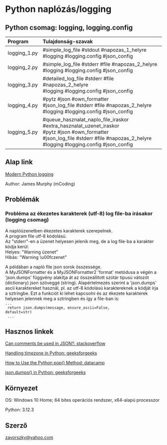 ﻿
# Python naplózás/logging

## Python csomag: logging, logging.config

| Program    | Tulajdonság-szavak|
|:-----------|:------------------|
|logging_1.py|#simple_log_file #stdout  #napozas_1_helyre<br> #logging #logging.config #json_config|
|logging_2.py|#simple_log_file #stderr #file  #napozas_2_helyre<br>  #logging #logging.config #json_config|
|logging_3.py|#detailed_log_file #stderr #file #napozas_2_helyre<br>  #logging #logging.config #json_config|
|logging_4.py|#pytz #json #own_formatter<br>  #json_log_file #stderr #file #napozas_2_helyre<br>  #logging #logging.config #json_config|
|logging_5.py|#queue_hasznalat_naplo_file_iraskor #extra_hasznalat_uzenet_iraskor<br>  #pytz #json #own_formatter<br>  #json_log_file #stderr #file #napozas_2_helyre<br>  #logging #logging.config #json_config|

## Alap link

[Modern Python logging](https://www.youtube.com/watch?v=9L77QExPmI0&list=PLcLIOuMu3bXrXGdqV7tPTU63a8sVjQDuw&index=30)

Author: James Murphy (mCoding)

## Problémák

### Probléma az ékezetes karakterek (utf-8) log file-ba írásakor (logging csomag)

A naplóüzenetben ékezetes karakterek szerepelnek.<br>
A program file utf-8 kódolású.<br>
Az "stderr"-en a üzenet helyesen jelenik meg, de a log file-ba a karakter kódja kerül:<br>
Helyes: "Warning üzenet"<br>
Hibás: "Warning \u00fczenet"

A példában a napló file json sorok összessége.<br>
A MyJSONFornatter és a MyJSONFornatter2 'format' metódusa a végén a 'json.dumps'
függvény alakítja át az összeállított szótár típusú vátozót (dictionary) json szöveggé (string).
Alapértelmezés szerint a 'json.dumps' ascii karaktereket használ, pl. az utf-8 kódolású
karaktereknek a kódját írja a sztringbe. Ezt a funkciót ki lehet kapcsolni és az ékezete
karakterek helyesen jelennek meg a sztringben és így a file-ban is:<br>
<code>...<br>
return json.dumps(message, ensure_ascii=False, default=str)<br>
...</code>

## Hasznos linkek

[Can comments be used in JSON?: stackoverflow](https://stackoverflow.com/questions/244777/can-comments-be-used-in-json)

[Handling timezone in Python: geeksforgeeks](https://www.geeksforgeeks.org/handling-timezone-in-python/)

[How to Use the Python pop() Method: datacamp](https://www.datacamp.com/tutorial/python-pop?utm_source=google&utm_medium=paid_search&utm_campaignid=19589720824&utm_adgroupid=157156376311&utm_device=c&utm_keyword=&utm_matchtype=&utm_network=g&utm_adpostion=&utm_creative=719914246078&utm_targetid=aud-2274077226600%3Adsa-2218886984100&utm_loc_interest_ms=&utm_loc_physical_ms=9063089&utm_content=&utm_campaign=230119_1-sea%7Edsa%7Etofu_2-b2c_3-row-p2_4-prc_5-na_6-na_7-le_8-pdsh-go_9-nb-e_10-na_11-na-fawnov24&gad_source=1&gclid=Cj0KCQiArby5BhCDARIsAIJvjIRU1gRUNQ_ogpuxsyM0YZpkSaDwtobcjrQT4C5U5JcqTyUiX1BdqLUaApF3EALw_wcB&dc_referrer=https%3A%2F%2Fwww.google.com%2F)

[json.dumps() in Python: geeksforgeeks](https://www.geeksforgeeks.org/json-dumps-in-python/)

## Környezet

OS: Windows 10 Home; 64 bites operációs rendszer, x64-alapú processzor

Python: 3.12.3

## Szerző

<zavorszky@yahoo.com>